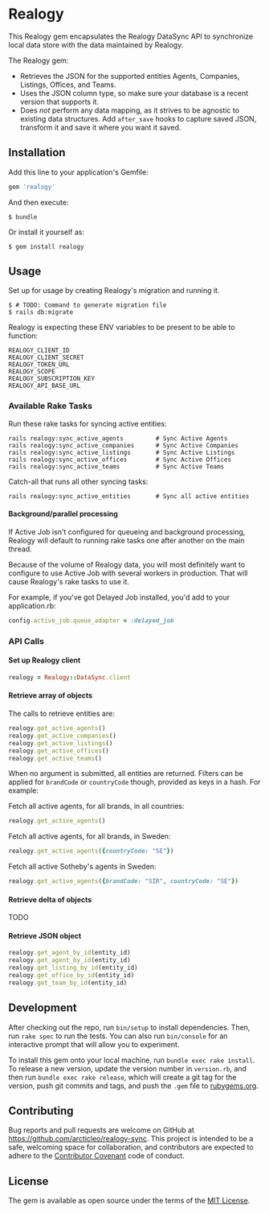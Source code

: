 # Realogy

This Realogy gem encapsulates the Realogy DataSync API to synchronize local data store with the data maintained by Realogy.

The Realogy gem:

- Retrieves the JSON for the supported entities Agents, Companies, Listings, Offices, and Teams.
- Uses the JSON column type, so make sure your database is a recent version that supports it.
- Does _not_ perform any data mapping, as it strives to be agnostic to existing data structures. Add `after_save` hooks to capture saved JSON, transform it and save it where you want it saved.

## Installation

Add this line to your application's Gemfile:

```ruby
gem 'realogy'
```

And then execute:

    $ bundle

Or install it yourself as:

    $ gem install realogy

## Usage

Set up for usage by creating Realogy's migration and running it.

    $ # TODO: Command to generate migration file
    $ rails db:migrate

Realogy is expecting these ENV variables to be present to be able to function:

```
REALOGY_CLIENT_ID
REALOGY_CLIENT_SECRET
REALOGY_TOKEN_URL
REALOGY_SCOPE
REALOGY_SUBSCRIPTION_KEY
REALOGY_API_BASE_URL
```

### Available Rake Tasks

Run these rake tasks for syncing active entities:

```
rails realogy:sync_active_agents         # Sync Active Agents
rails realogy:sync_active_companies      # Sync Active Companies
rails realogy:sync_active_listings       # Sync Active Listings
rails realogy:sync_active_offices        # Sync Active Offices
rails realogy:sync_active_teams          # Sync Active Teams
```

Catch-all that runs all other syncing tasks:

```
rails realogy:sync_active_entities       # Sync all active entities
```

#### Background/parallel processing

If Active Job isn't configured for queueing and background processing, Realogy will default to running rake tasks one after another on the main thread.

Because of the volume of Realogy data, you will most definitely want to configure to use Active Job with several workers in production. That will cause Realogy's rake tasks to use it.

For example, if you've got Delayed Job installed, you'd add to your application.rb:

```ruby
config.active_job.queue_adapter = :delayed_job
```

### API Calls

#### Set up Realogy client

```ruby
realogy = Realogy::DataSync.client
```
#### Retrieve array of objects

The calls to retrieve entities are:

```ruby
realogy.get_active_agents()
realogy.get_active_companies()
realogy.get_active_listings()
realogy.get_active_offices()
realogy.get_active_teams()
```

When no argument is submitted, all entities are returned. Filters can be applied for `brandCode` or `countryCode` though, provided as keys in a hash. For example:

Fetch all active agents, for all brands, in all countries:

```ruby
realogy.get_active_agents()
```

Fetch all active agents, for all brands, in Sweden:

```ruby
realogy.get_active_agents({countryCode: "SE"})
```

Fetch all active Sotheby's agents in Sweden:

```ruby
realogy.get_active_agents({brandCode: "SIR", countryCode: "SE"})
```

#### Retrieve delta of objects

TODO

#### Retrieve JSON object

```ruby
realogy.get_agent_by_id(entity_id)
realogy.get_agent_by_id(entity_id)
realogy.get_listing_by_id(entity_id)
realogy.get_office_by_id(entity_id)
realogy.get_team_by_id(entity_id)

```

## Development

After checking out the repo, run `bin/setup` to install dependencies. Then, run `rake spec` to run the tests. You can also run `bin/console` for an interactive prompt that will allow you to experiment.

To install this gem onto your local machine, run `bundle exec rake install`. To release a new version, update the version number in `version.rb`, and then run `bundle exec rake release`, which will create a git tag for the version, push git commits and tags, and push the `.gem` file to [rubygems.org](https://rubygems.org).

## Contributing

Bug reports and pull requests are welcome on GitHub at https://github.com/arcticleo/realogy-sync. This project is intended to be a safe, welcoming space for collaboration, and contributors are expected to adhere to the [Contributor Covenant](http://contributor-covenant.org) code of conduct.


## License

The gem is available as open source under the terms of the [MIT License](http://opensource.org/licenses/MIT).

